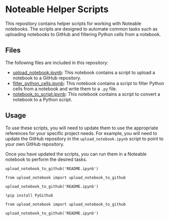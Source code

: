 # Noteable Helper Scripts

This repository contains helper scripts for working with Noteable notebooks. The scripts are designed to automate common tasks such as uploading notebooks to GitHub and filtering Python cells from a notebook.

## Files

The following files are included in this repository:

- [upload_notebook.ipynb](https://app.noteable.io/f/0ef0f288-af3d-43c6-9b04-0ec796599f91/): This notebook contains a script to upload a notebook to a GitHub repository.
- [filter_python_cells.ipynb](https://app.noteable.io/f/2f96c7aa-442d-4335-817b-2af7b985d58a/): This notebook contains a script to filter Python cells from a notebook and write them to a `.py` file.
- [notebook_to_script.ipynb](https://app.noteable.io/f/bbfa4ba5-cf61-48be-88bb-fd2193806178/): This notebook contains a script to convert a notebook to a Python script.

## Usage

To use these scripts, you will need to update them to use the appropriate references for your specific project needs. For example, you will need to update the GitHub repository in the `upload_notebook.ipynb` script to point to your own GitHub repository.

Once you have updated the scripts, you can run them in a Noteable notebook to perform the desired tasks.


```
upload_notebook_to_github('README.ipynb')
```


```
from upload_notebook import upload_notebook_to_github

upload_notebook_to_github('README.ipynb')
```


```
!pip install PyGithub
```


```
from upload_notebook import upload_notebook_to_github

upload_notebook_to_github('README.ipynb')
```
